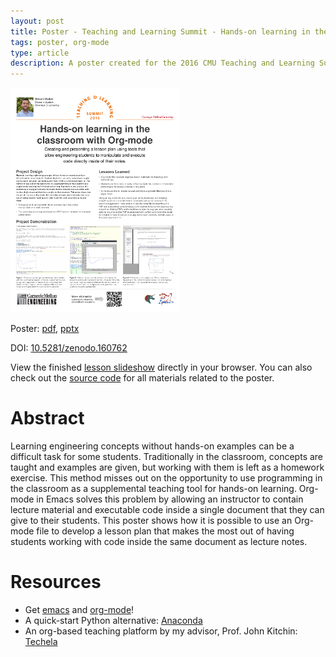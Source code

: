 ```yaml
---
layout: post
title: Poster - Teaching and Learning Summit - Hands-on learning in the classroom with Org-mode
tags: poster, org-mode
type: article
description: A poster created for the 2016 CMU Teaching and Learning Summit about teaching with org-mode.
---
```


[![poster-thumbnail](/static/post/2016-10-14-poster-tl-summit/poster-thumbnail.png)](/static/post/2016-10-14-poster-tl-summit/Poster-devonwa-TeachingLearning-2016.pdf)

Poster: [pdf](/static/post/2016-10-14-poster-tl-summit/Poster-devonwa-TeachingLearning-2016.pdf), [pptx](/static/post/2016-10-14-poster-tl-summit/Poster-devonwa-TeachingLearning-2016.pptx)

DOI: [10.5281/zenodo.160762](https://doi.org/10.5281/zenodo.160762)

View the finished [lesson slideshow](/static/post/2016-10-14-poster-tl-summit/org-example-presentation.html) directly in your browser. You can also check out the [source code](https://github.com/devonwa/poster-2016-Teaching-and-Learning-Summit) for all materials related to the poster.

# Abstract<a id="orgheadline1"></a>

Learning engineering concepts without hands-on examples can be a difficult task for some students. Traditionally in the classroom, concepts are taught and examples are given, but working with them is left as a homework exercise. This method misses out on the opportunity to use programming in the classroom as a supplemental teaching tool for hands-on learning. Org-mode in Emacs solves this problem by allowing an instructor to contain lecture material and executable code inside a single document that they can give to their students. This poster shows how it is possible to use an Org-mode file to develop a lesson plan that makes the most out of having students working with code inside the same document as lecture notes.

# Resources<a id="orgheadline2"></a>

-   Get [emacs](https://www.gnu.org/software/emacs/) and [org-mode](http://orgmode.org/)!
-   A quick-start Python alternative: [Anaconda](https://www.continuum.io/downloads)
-   An org-based teaching platform by my advisor, Prof. John Kitchin: [Techela](https://github.com/jkitchin/techela)
